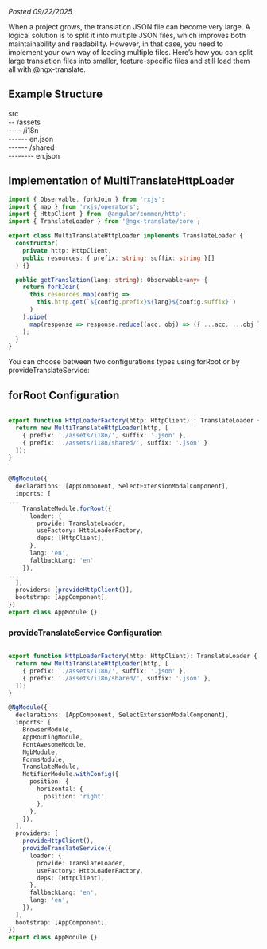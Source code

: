 *Posted 09/22/2025*

When a project grows, the translation JSON file can become very large. A logical solution is to split it into multiple JSON files, which improves both maintainability and readability. However, in that case, you need to implement your own way of loading multiple files. Here’s how you can split large translation files into smaller, feature-specific files and still load them all with @ngx-translate.

## Example Structure
src  
-- /assets  
---- /i18n  
------ en.json  
------ /shared  
-------- en.json  

## Implementation of MultiTranslateHttpLoader
```ts
import { Observable, forkJoin } from 'rxjs';
import { map } from 'rxjs/operators';
import { HttpClient } from '@angular/common/http';
import { TranslateLoader } from '@ngx-translate/core';

export class MultiTranslateHttpLoader implements TranslateLoader {
  constructor(
    private http: HttpClient,
    public resources: { prefix: string; suffix: string }[]
  ) {}

  public getTranslation(lang: string): Observable<any> {
    return forkJoin(
      this.resources.map(config =>
        this.http.get(`${config.prefix}${lang}${config.suffix}`)
      )
    ).pipe(
      map(response => response.reduce((acc, obj) => ({ ...acc, ...obj }), {}))
    );
  }
}
```

You can choose between two configurations types using forRoot or by provideTranslateService:

## forRoot Configuration
```ts

export function HttpLoaderFactory(http: HttpClient) : TranslateLoader {
  return new MultiTranslateHttpLoader(http, [
    { prefix: './assets/i18n/', suffix: '.json' },
    { prefix: './assets/i18n/shared/', suffix: '.json' }
  ]);
}


@NgModule({
  declarations: [AppComponent, SelectExtensionModalComponent],
  imports: [
...
    TranslateModule.forRoot({
      loader: {
        provide: TranslateLoader,
        useFactory: HttpLoaderFactory,
        deps: [HttpClient],
      },
      lang: 'en',
      fallbackLang: 'en'
    }),
...
  ],
  providers: [provideHttpClient()],
  bootstrap: [AppComponent],
})
export class AppModule {}
```

### provideTranslateService Configuration
```ts

export function HttpLoaderFactory(http: HttpClient): TranslateLoader {
  return new MultiTranslateHttpLoader(http, [
    { prefix: './assets/i18n/', suffix: '.json' },
    { prefix: './assets/i18n/shared/', suffix: '.json' },
  ]);
}

@NgModule({
  declarations: [AppComponent, SelectExtensionModalComponent],
  imports: [
    BrowserModule,
    AppRoutingModule,
    FontAwesomeModule,
    NgbModule,
    FormsModule,
    TranslateModule,
    NotifierModule.withConfig({
      position: {
        horizontal: {
          position: 'right',
        },
      },
    }),
  ],
  providers: [
    provideHttpClient(),
    provideTranslateService({
      loader: {
        provide: TranslateLoader,
        useFactory: HttpLoaderFactory,
        deps: [HttpClient],
      },
      fallbackLang: 'en',
      lang: 'en',
    }),
  ],
  bootstrap: [AppComponent],
})
export class AppModule {}
```